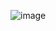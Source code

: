 ![image](https://github.com/rabby-hasan-dev/ph-university-part-1/assets/121727861/56fb315a-5a9c-4238-a705-092dd777b901)
